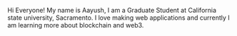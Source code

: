 Hi Everyone! My name is Aayush, I am a Graduate Student at California state university, Sacramento. I love making web applications and currently I am learning more about blockchain and web3. 

